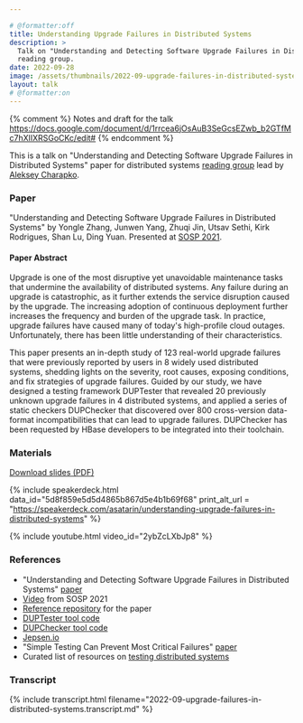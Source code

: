 ```yaml
---

# @formatter:off
title: Understanding Upgrade Failures in Distributed Systems
description: >
  Talk on "Understanding and Detecting Software Upgrade Failures in Distributed Systems" paper for distributed systems
  reading group.
date: 2022-09-28
image: /assets/thumbnails/2022-09-upgrade-failures-in-distributed-systems.webp
layout: talk
# @formatter:on
---
```


{% comment %}
Notes and draft for the talk https://docs.google.com/document/d/1rrcea6jOsAuB3SeGcsEZwb_b2GTfMc7hXlIXRSGoCKc/edit#
{% endcomment %}

This is a talk on "Understanding and Detecting Software Upgrade Failures in Distributed Systems"
paper for distributed systems [reading group](http://charap.co/category/reading-group/)
lead by [Aleksey Charapko](https://twitter.com/AlekseyCharapko).

### Paper

"Understanding and Detecting Software Upgrade Failures in Distributed Systems"
by Yongle Zhang, Junwen Yang, Zhuqi Jin, Utsav Sethi, Kirk Rodrigues, Shan Lu, Ding Yuan.
Presented at [SOSP 2021](https://dl.acm.org/doi/10.1145/3477132.3483577).

#### Paper Abstract

Upgrade is one of the most disruptive yet unavoidable maintenance tasks that undermine
the availability of distributed systems. Any failure during an upgrade is catastrophic,
as it further extends the service disruption caused by the upgrade. The increasing
adoption of continuous deployment further increases the frequency and burden of the upgrade task.
In practice, upgrade failures have caused many of today's high-profile cloud outages.
Unfortunately, there has been little understanding of their characteristics.

This paper presents an in-depth study of 123 real-world upgrade failures that were
previously reported by users in 8 widely used distributed systems, shedding
lights on the severity, root causes, exposing conditions, and fix strategies of upgrade
failures. Guided by our study, we have designed a testing framework DUPTester
that revealed 20 previously unknown upgrade failures in 4 distributed systems,
and applied a series of static checkers DUPChecker that discovered
over 800 cross-version data-format incompatibilities that can lead to upgrade failures.
DUPChecker has been requested by HBase developers to be integrated into their toolchain.

### Materials

[Download slides (PDF)](/assets/talks/2022-09-upgrade-failures-in-distributed-systems.pdf)

{% include speakerdeck.html
data_id="5d8f859e5d5d4865b867d5e4b1b69f68"
print_alt_url = "https://speakerdeck.com/asatarin/understanding-upgrade-failures-in-distributed-systems"
%}

{% include youtube.html video_id="2ybZcLXbJp8" %}

### References

- "Understanding and Detecting Software Upgrade Failures in Distributed
  Systems" [paper](https://dl.acm.org/doi/10.1145/3477132.3483577)
- [Video](https://youtu.be/29-isLcDtL0) from SOSP 2021
- [Reference repository](https://github.com/zlab-purdue/ds-upgrade) for the paper
- [DUPTester tool code](https://gitlab.dsrg.utoronto.ca/zhuqi/DUPTester)
- [DUPChecker tool code](https://github.com/jwjwyoung/DUPChecker)
- [Jepsen.io](https://jepsen.io/)
- "Simple Testing Can Prevent Most Critical
  Failures" [paper](https://www.usenix.org/conference/osdi14/technical-sessions/presentation/yuan)
- Curated list of resources on [testing distributed systems](/testing-distributed-systems/)

### Transcript

{% include transcript.html filename="2022-09-upgrade-failures-in-distributed-systems.transcript.md" %}
